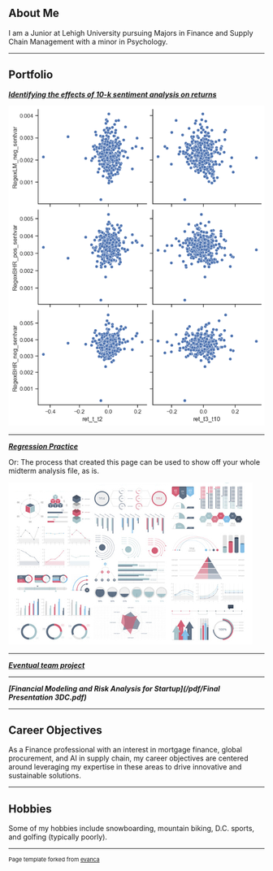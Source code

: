 ## About Me

I am a Junior at Lehigh University pursuing Majors in Finance and Supply Chain Management with a minor in Psychology.

---

## Portfolio

<!-- You can link to other websites, PDFs in this repo, and other pages in this repo -->

_**[Identifying the effects of 10-k sentiment analysis on returns](report/report.md)**_


<img src="report/output_10_0.png?raw=true"/>

---

_**[Regression Practice](Regression_practice)**_

Or: The process that created this page can be used to show off your whole midterm analysis file, as is.

<img src="images/dummy_thumbnail.jpg?raw=true"/>

---

_**[Eventual team project](https://donbowen.github.io/teamproject/)**_


---

_**[Financial Modeling and Risk Analysis for Startup](/pdf/Final Presentation 3DC.pdf)**_


---

## Career Objectives

As a Finance professional with an interest in mortgage finance, global procurement, and AI in supply chain, my career objectives are centered around leveraging my expertise in these areas to drive innovative and sustainable solutions.  

---

## Hobbies

Some of my hobbies include snowboarding, mountain biking, D.C. sports, and golfing (typically poorly). 

---
<p style="font-size:11px">Page template forked from <a href="https://github.com/evanca/quick-portfolio">evanca</a></p>
<!-- Remove above link if you don't want to attibute -->
